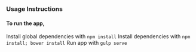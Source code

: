 ### Usage Instructions

#### To run the app,
 Install global dependencies with `npm install`
 Install dependencies with `npm install; bower install`
 Run app with `gulp serve`


